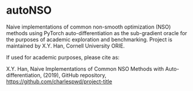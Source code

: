 # autoNSO
Naive implementations of common non-smooth optimization (NSO) methods using PyTorch auto-differentiation as the sub-gradient oracle for the purposes of academic exploration and benchmarking. Project is maintained by X.Y. Han, Cornell University ORIE.

If used for academic purposes, please cite as:

X.Y. Han, Naive Implementations of Common NSO Methods with Auto-differentiation, (2019), GitHub repository, https://github.com/charlespwd/project-title
